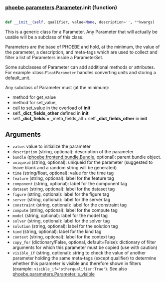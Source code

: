### [phoebe](phoebe.md).[parameters](phoebe.parameters.md).[Parameter](phoebe.parameters.Parameter.md).__init__ (function)


```py

def __init__(self, qualifier, value=None, description='', **kwargs)

```



This is a generic class for a Parameter.  Any Parameter that
will actually be usable will be a subclass of this class.

Parameters are the base of PHOEBE and hold, at the minimum,
the value of the parameter, a description, and meta-tags
which are used to collect and filter a list of Parameters
inside a ParameterSet.

Some subclasses of Parameter can add additional methods
or attributes.  For example :class:`FloatParameter` handles
converting units and storing a default_unit.


Any subclass of Parameter must (at the minimum):
- method for get_value
- method for set_value,
- call to set_value in the overload of __init__
- self.<strong>_dict_fields_other</strong> defined in __init__
- self.<strong>_dict_fields</strong> = _meta_fields_all + self.<strong>_dict_fields_other</strong> in __init__

Arguments
------------
* `value`: value to initialize the parameter
* `description` (string, optional): description of the parameter
* `bundle` ([phoebe.frontend.bundle.Bundle](phoebe.frontend.bundle.Bundle.md), optional): parent bundle
    object.
* `uniqueid` (string, optional): uniqueid for the parameter (suggested to leave blank
    and a random string will be generated)
* `time` (string/float, optional): value for the time tag
* `feature` (string, optional): label for the feature tag
* `component` (string, optional): label for the component tag
* `dataset` (string, optional): label for the dataset tag
* `figure` (string, optional): label for the figure tag
* `server` (string, optional): label for the server tag
* `constraint` (string, optional): label for the constraint tag
* `compute` (string, optional): label for the compute tag
* `model` (string, optional): label for the model tag
* `solver` (string, optional): label for the solver tag
* `solution` (string, optional): label for the solution tag
* `kind` (string, optional): label for the kind tag
* `context` (string, optional): label for the context tag
* `copy_for` (dictionary/False, optional, default=False): dictionary of
    filter arguments for which this parameter must be copied (use with caution)
* `visible_if` (string, optional): string to check the value of another
    parameter holding the same meta-tags (except qualifier) to determine
    whether this parameter is visible and therefore shown in filters
    (example: `visible_if='otherqualifier:True'`).  See also
    [phoebe.parameters.Parameter.is_visible](phoebe.parameters.Parameter.is_visible.md)

